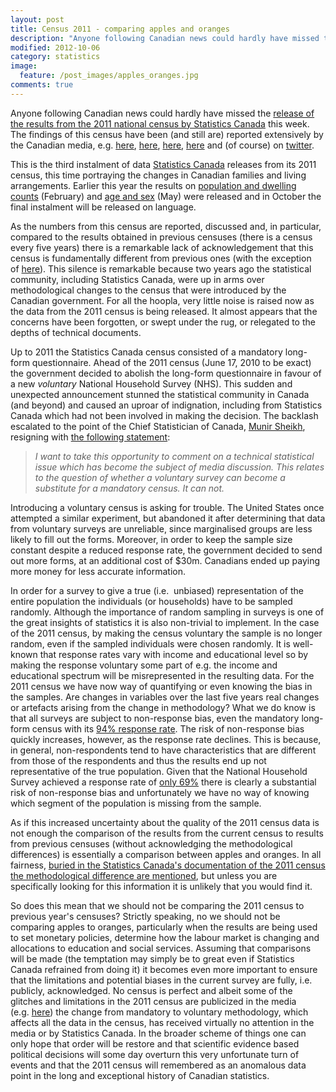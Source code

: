 ```yaml
---
layout: post
title: Census 2011 - comparing apples and oranges
description: "Anyone following Canadian news could hardly have missed the release of the results from the 2011 national census by Statistics Canada this week."
modified: 2012-10-06
category: statistics
image:
  feature: /post_images/apples_oranges.jpg
comments: true   
---
```

Anyone following Canadian news could hardly have missed the <a href="http://www12.statcan.gc.ca/census-recensement/index-eng.cfm">release of the results from the 2011 national census by Statistics Canada</a> this week. The findings of this census have been (and still are) reported extensively by the Canadian media, e.g. <a href="http://www.cbc.ca/news/canada/story/2012/09/19/census-data-families-households.html">here</a>, <a href="http://www.cbc.ca/news/interactives/cp-census/index-sept-highlights.html">here</a>, <a href="http://news.nationalpost.com/tag/census-canada-2011/">here</a>, <a href="http://www.theglobeandmail.com/news/politics/take-the-2011-census-family-quiz/article4553429/">here</a> and (of course) on <a href="https://twitter.com/i/#!/search/?q=%232011Census&amp;src=hash">twitter</a>.

This is the third instalment of data <a href="http://www.statcan.gc.ca/">Statistics Canada</a> releases from its 2011 census, this time portraying the changes in Canadian families and living arrangements. Earlier this year the results on <a href="http://www12.statcan.gc.ca/census-recensement/2011/rt-td/index-eng.cfm#tab1">population and dwelling counts</a> (February) and <a href="http://www12.statcan.gc.ca/census-recensement/2011/rt-td/index-eng.cfm#tab2">age and sex</a> (May) were released and in October the final instalment will be released on language.

As the numbers from this census are reported, discussed and, in particular, compared to the results obtained in previous censuses (there is a census every five years) there is a remarkable lack of acknowledgement that this census is fundamentally different from previous ones (with the exception of <a href="http://www.universityaffairs.ca/long-form-census-remains-hot-topic-for-canadian-researchers.aspx">here</a>). This silence is remarkable because two years ago the statistical community, including Statistics Canada, were up in arms over methodological changes to the census that were introduced by the Canadian government. For all the hoopla, very little noise is raised now as the data from the 2011 census is being released. It almost appears that the concerns have been forgotten, or swept under the rug, or relegated to the depths of technical documents.

Up to 2011 the Statistics Canada census consisted of a mandatory long-form questionnaire. Ahead of the 2011 census (June 17, 2010 to be exact) the government decided to abolish the long-form questionnaire in favour of a new <em>voluntary</em> National Household Survey (NHS). This sudden and unexpected announcement stunned the statistical community in Canada (and beyond) and caused an uproar of indignation, including from Statistics Canada which had not been involved in making the decision. The backlash escalated to the point of the Chief Statistician of Canada, <a href="http://en.wikipedia.org/wiki/Munir_Sheikh">Munir Sheikh</a>, resigning with <a href="http://www.theglobeandmail.com/news/politics/statistics-canada-chief-falls-on-sword-over-census/article1647348/">the following statement</a>:
<blockquote><em>I want to take this opportunity to comment on a technical statistical issue which has become the subject of media discussion. This relates to the question of whether a voluntary survey can become a substitute for a mandatory census. It can not.</em></blockquote>
Introducing a voluntary census is asking for trouble. The United States once attempted a similar experiment, but abandoned it after determining that data from voluntary surveys are unreliable, since marginalised groups are less likely to fill out the forms. Moreover, in order to keep the sample size constant despite a reduced response rate, the government decided to send out more forms, at an additional cost of $30m. Canadians ended up paying more money for less accurate information.

In order for a survey to give a true (i.e.  unbiased) representation of the entire population the individuals (or households) have to be sampled randomly. Although the importance of random sampling in surveys is one of the great insights of statistics it is also non-trivial to implement. In the case of the 2011 census, by making the census voluntary the sample is no longer random, even if the sampled individuals were chosen randomly. It is well-known that response rates vary with income and educational level so by making the response voluntary some part of e.g. the income and educational spectrum will be misrepresented in the resulting data. For the 2011 census we have now way of quantifying or even knowing the bias in the samples. Are changes in variables over the last five years real changes or artefacts arising from the change in methodology? What we do know is that all surveys are subject to non-response bias, even the mandatory long-form census with its <a href="http://www.statcan.gc.ca/survey-enquete/household-menages/nhs-enm-eng.htm">94% response rate</a>. The risk of non-response bias quickly increases, however, as the response rate declines. This is because, in general, non-respondents tend to have characteristics that are different from those of the respondents and thus the results end up not representative of the true population. Given that the National Household Survey achieved a response rate of <a href="http://www12.statcan.gc.ca/NHS-ENM/2011/ref/about-apropos/nhs-enm_r012-eng.cfm">only 69%</a> there is clearly a substantial risk of non-response bias and unfortunately we have no way of knowing which segment of the population is missing from the sample.

As if this increased uncertainty about the quality of the 2011 census data is not enough the comparison of the results from the current census to results from previous censuses (without acknowledging the methodological differences) is essentially a comparison between apples and oranges. In all fairness, <a href="http://www.statcan.gc.ca/survey-enquete/household-menages/nhs-enm-eng.htm">buried in the Statistics Canada's documentation of the 2011 census the methodological difference are mentioned</a>, but unless you are specifically looking for this information it is unlikely that you would find it.

So does this mean that we should not be comparing the 2011 census to previous year's censuses? Strictly speaking, no we should not be comparing apples to oranges, particularly when the results are being used to set monetary policies, determine how the labour market is changing and allocations to education and social services. Assuming that comparisons will be made (the temptation may simply be to great even if Statistics Canada refrained from doing it) it becomes even more important to ensure that the limitations and potential biases in the current survey are fully, i.e. publicly, acknowledged. No census is perfect and albeit some of the glitches and limitations in the 2011 census are publicized in the media (e.g. <a href="http://www.cbc.ca/news/canada/british-columbia/story/2012/09/19/census-same-sex-marriage-family.html">here</a>) the change from mandatory to voluntary methodology, which affects all the data in the census, has received virtually no attention in the media or by Statistics Canada. In the broader scheme of things one can only hope that order will be restore and that scientific evidence based political decisions will some day overturn this very unfortunate turn of events and that the 2011 census will remembered as an anomalous data point in the long and exceptional history of Canadian statistics.

